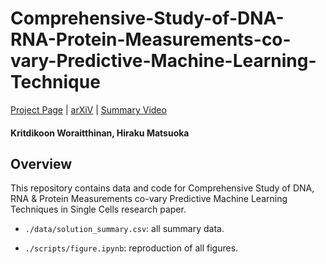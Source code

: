 # Comprehensive-Study-of-DNA-RNA-Protein-Measurements-co-vary-Predictive-Machine-Learning-Technique

[Project Page]() | [arXiV]() | [Summary Video]()

#### Kritdikoon Woraitthinan, Hiraku Matsuoka

## Overview

This repository contains data and code for Comprehensive Study of DNA, RNA &amp; Protein Measurements co-vary Predictive Machine Learning Techniques in Single Cells research paper.

- `./data/solution_summary.csv`: all summary data.

- `./scripts/figure.ipynb`: reproduction of all figures.
